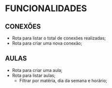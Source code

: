 # FUNCIONALIDADES

## CONEXÕES

- Rota para listar o total de conexões realizadas;
- Rota para criar uma nova conexão;

## AULAS

- Rota para criar uma aula;
- Rota para listar aulas;
    - Filtrar por matéria, dia da semana e horário;